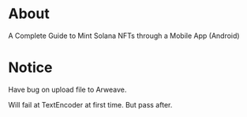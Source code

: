 # About
A Complete Guide to Mint Solana NFTs through a Mobile App (Android)

# Notice
Have bug on upload file to Arweave.

Will fail at TextEncoder at first time. But pass after.